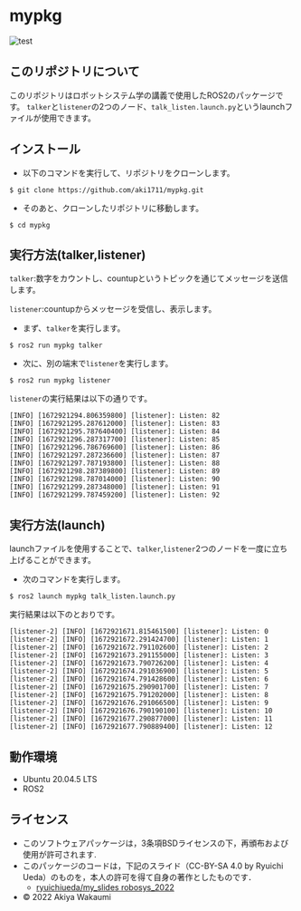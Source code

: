 # mypkg
![test](https://github.com/aki1711/mypkg/actions/workflows/test.yml/badge.svg)

## このリポジトリについて
このリポジトリはロボットシステム学の講義で使用したROS2のパッケージです。
`talker`と`listener`の2つのノード、`talk_listen.launch.py`というlaunchファイルが使用できます。

## インストール
* 以下のコマンドを実行して、リポジトリをクローンします。
```
$ git clone https://github.com/aki1711/mypkg.git
```

* そのあと、クローンしたリポジトリに移動します。
```
$ cd mypkg
```

## 実行方法(talker,listener)
`talker`:数字をカウントし、countupというトピックを通じてメッセージを送信します。

`listener`:countupからメッセージを受信し、表示します。
* まず、`talker`を実行します。
```
$ ros2 run mypkg talker
```

* 次に、別の端末で`listener`を実行します。
```
$ ros2 run mypkg listener
```

`listener`の実行結果は以下の通りです。
```
[INFO] [1672921294.806359800] [listener]: Listen: 82
[INFO] [1672921295.287612000] [listener]: Listen: 83
[INFO] [1672921295.787640400] [listener]: Listen: 84
[INFO] [1672921296.287317700] [listener]: Listen: 85
[INFO] [1672921296.786769600] [listener]: Listen: 86
[INFO] [1672921297.287236600] [listener]: Listen: 87
[INFO] [1672921297.787193800] [listener]: Listen: 88
[INFO] [1672921298.287389800] [listener]: Listen: 89
[INFO] [1672921298.787014000] [listener]: Listen: 90
[INFO] [1672921299.287348000] [listener]: Listen: 91
[INFO] [1672921299.787459200] [listener]: Listen: 92
```

## 実行方法(launch)
launchファイルを使用することで、`talker`,`listener`2つのノードを一度に立ち上げることができます。

* 次のコマンドを実行します。
```
$ ros2 launch mypkg talk_listen.launch.py
```
実行結果は以下のとおりです。
```
[listener-2] [INFO] [1672921671.815461500] [listener]: Listen: 0
[listener-2] [INFO] [1672921672.291424700] [listener]: Listen: 1
[listener-2] [INFO] [1672921672.791102600] [listener]: Listen: 2
[listener-2] [INFO] [1672921673.291155000] [listener]: Listen: 3
[listener-2] [INFO] [1672921673.790726200] [listener]: Listen: 4
[listener-2] [INFO] [1672921674.291036900] [listener]: Listen: 5
[listener-2] [INFO] [1672921674.791428600] [listener]: Listen: 6
[listener-2] [INFO] [1672921675.290901700] [listener]: Listen: 7
[listener-2] [INFO] [1672921675.791202000] [listener]: Listen: 8
[listener-2] [INFO] [1672921676.291066500] [listener]: Listen: 9
[listener-2] [INFO] [1672921676.790190100] [listener]: Listen: 10
[listener-2] [INFO] [1672921677.290877000] [listener]: Listen: 11
[listener-2] [INFO] [1672921677.790889400] [listener]: Listen: 12
```
## 動作環境
* Ubuntu 20.04.5 LTS
* ROS2

## ライセンス
* このソフトウェアパッケージは，3条項BSDライセンスの下，再頒布および使用が許可されます.
* このパッケージのコードは，下記のスライド（CC-BY-SA 4.0 by Ryuichi Ueda）のものを，本人の許可を得て自身の著作としたものです．
    * [ryuichiueda/my_slides robosys_2022](https://github.com/ryuichiueda/my_slides/tree/master/robosys_2022)
* © 2022 Akiya Wakaumi
